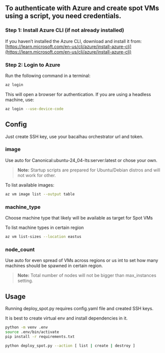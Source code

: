 ## To authenticate with Azure and create spot VMs using a script, you need credentials.

### **Step 1: Install Azure CLI (if not already installed)**
If you haven’t installed the Azure CLI, download and install it from:
[https://learn.microsoft.com/en-us/cli/azure/install-azure-cli](https://learn.microsoft.com/en-us/cli/azure/install-azure-cli)

### **Step 2: Login to Azure**
Run the following command in a terminal:
```sh
az login
```
This will open a browser for authentication. If you are using a headless machine, use:
```sh
az login --use-device-code
```

## Config

Just create SSH key, use your bacalhau orchestrator url and token.

### image
Use auto for Canonical:ubuntu-24_04-lts:server:latest or chose your own.

> **Note:** Startup scripts are prepared for Ubuntu/Debian distros and will not work for other.

To list available images:
```bash
az vm image list --output table
```

### machine_type
Choose machine type that likely will be available as target for Spot VMs

To list machine types in certain region
```bash
az vm list-sizes --location eastus
```

### node_count
Use auto for even spread of VMs across regions or us int to set how many machines should be spawned in certain region.

> **Note:** Total number of nodes will not be bigger than max_instances setting.


## Usage

Running deploy_spot.py requires config.yaml file and created SSH keys.

It is best to create virtual env and install dependencies in it. 
```bash
python -m venv .env
source .env/bin/activate
pip install -r requirements.txt

python deploy_spot.py --action [ list | create | destroy ]
```